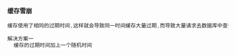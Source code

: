 #### 缓存雪崩

```java
缓存使用了相同的过期时间,这样就会导致同一时间缓存大量过期,而导致大量请求去数据库中查询,给数据库带来巨大压力
  
解决方案一
  缓存的过期时间加上一个随机时间
```

